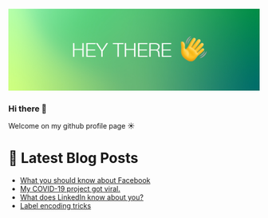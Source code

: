 ![Yrieix's GitHub Banner](./assets/banner.jpeg)


### Hi there 👋

Welcome on my github profile page ☀️



# 📩 Latest Blog Posts
<!-- BLOG-POST-LIST:START -->
- [What you should know about Facebook](https://medium.com/@yrieix/what-you-should-know-about-facebook-13405a61279b?source=rss-99e162380a3f------2)
- [My COVID-19 project got viral.](https://towardsdatascience.com/how-to-make-viral-project-ca1a71176d45?source=rss-99e162380a3f------2)
- [What does LinkedIn know about you?](https://towardsdatascience.com/what-does-linkedin-know-about-you-81cd65c69cb?source=rss-99e162380a3f------2)
- [Label encoding tricks](https://towardsdatascience.com/label-encoding-tricks-c91a0966e8c6?source=rss-99e162380a3f------2)
<!-- BLOG-POST-LIST:END -->
